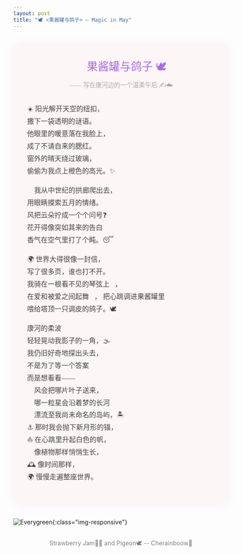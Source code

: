 ```yaml
---
layout: post
title: "🕊️ <果酱罐与鸽子> — Magic in May"
---
```


<style>
.poem-container {
  font-family: "Palatino Linotype", "Georgia", serif;
  font-size: 1.15em;
  color: #444;
  background: #fdf6f6;
  padding: 2em;
  border-radius: 1em;
  box-shadow: 0 0 20px rgba(230, 180, 255, 0.2);
  max-width: 800px;
  margin: 2em auto;
  line-height: 1.8;
}

.poem-title {
  text-align: center;
  font-size: 1.6em;
  margin-bottom: 0.5em;
  color: #a76ed7;
}

.byline {
  text-align: center;
  font-size: 0.9em;
  margin-top: -0.5em;
  margin-bottom: 2em;
  color: #aaa;
}
</style>

<div class="poem-container">
  <div class="poem-title">🍊 果酱罐与鸽子 🕊️</div>
  <div class="byline">—— 写在康河边的一个温柔午后 ✍️☁️</div>


  <p>
    ☀️ 阳光解开天空的纽扣，<br>
    撒下一袋透明的谜语。🔮<br>
    他眼里的暖意落在我脸上，<br>
    成了不请自来的腮红。🌸<br>
    窗外的晴天绕过玻璃，<br>
    偷偷为我点上橙色的高光。✨<br>
  </p>

  <p>
    🏰 我从中世纪的拱廊爬出去，<br>
    用眼睛摸索五月的情绪。🌷<br>
    风把云朵拧成一个个问号❓<br>
    花开得像突如其来的告白💌<br>
    香气在空气里打了个盹。😴🌼<br>
  </p>

  <p>
    🌍 世界大得很像一封信，<br>
    写了很多页，谁也打不开。📜<br>
    我骑在一根看不见的琴弦上🎻，<br>
    在爱和被爱之间起舞💞，
    把心跳调进果酱罐里🍯<br>
    喂给塔顶一只调皮的鸽子。🕊️<br>
  </p>

  <p>
    康河的柔波 🌊<br>
    轻轻晃动我影子的一角，🌫️<br>
    我仍旧好奇地探出头去，👀<br>
    不是为了等一个答案🧩<br>
    而是想看看——<br>
    🍃 风会把哪片叶子送来，<br>
    🌟 哪一粒星会沿着梦的长河<br>
    🌊 漂流至我尚未命名的岛屿，🏝️<br>
    ⚓ 那时我会抛下新月形的锚，<br>
    ⛵ 在心跳里升起白色的帆，<br>
    🌱 像植物那样悄悄生长，<br>
    🕰️ 像时间那样，<br>
    🌍 慢慢走遍整座世界。<br>
  </p>
</div>


![Everygreen](/public/image/candy.png){:class="img-responsive"}
<p style="text-align:center;color:gray;font-size:100%;">
<br> Strawberry Jam🍓🍯 and Pigeon🕊️ -- Cherainboow🥕
</p>